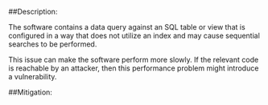 ##Description:

The software contains a data query against an SQL table or view that is configured in a way that does not utilize an index and may cause sequential searches to be performed.

This issue can make the software perform more slowly. If the relevant code is reachable by an attacker, then this performance problem might introduce a vulnerability.

##Mitigation:
